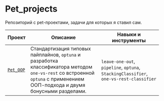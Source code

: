 # Pet_projects
Репозиторий с pet-проектами, задачи для которых я ставил сам.


| **Проект**  | **Описание** |   **Навыки и инструменты** |
| --- | --- | --- |
| [`Pet_OOP`](https://github.com/pzae/Pet_projects/blob/main/Pet_OOP/Pet_OOP.ipynb) | Стандартизация типовых пайплайнов, `optuna` и разработка классификатора методом `one-vs-rest` со встроенной `optuna` с применением ООП-подхода и двумя бонусными разделами. | `leave-one-out`, `pipeline`, `optuna`, `StackingClassifier`, `one-vs-rest-classifier` |
